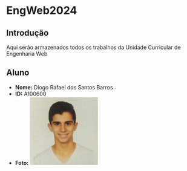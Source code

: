 # EngWeb2024

## Introdução
Aqui serão armazenados todos os trabalhos da Unidade Curricular de Engenharia Web

## Aluno 

- **Nome:** Diogo Rafael dos Santos Barros
- **ID:** A100600
- **Foto:**
![Fotografia do aluno](diogo.png)
